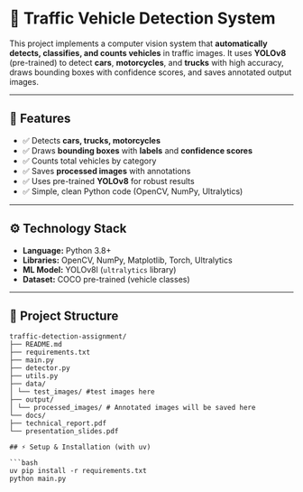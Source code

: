 # 🚦 Traffic Vehicle Detection System

This project implements a computer vision system that **automatically detects, classifies, and counts vehicles** in traffic images. It uses **YOLOv8** (pre-trained) to detect **cars**, **motorcycles**, and **trucks** with high accuracy, draws bounding boxes with confidence scores, and saves annotated output images.

---

## 📌 Features

- ✅ Detects **cars, trucks, motorcycles**
- ✅ Draws **bounding boxes** with **labels** and **confidence scores**
- ✅ Counts total vehicles by category
- ✅ Saves **processed images** with annotations
- ✅ Uses pre-trained **YOLOv8** for robust results
- ✅ Simple, clean Python code (OpenCV, NumPy, Ultralytics)

---

## ⚙️ Technology Stack

- **Language:** Python 3.8+
- **Libraries:** OpenCV, NumPy, Matplotlib, Torch, Ultralytics
- **ML Model:** YOLOv8l (`ultralytics` library)
- **Dataset:** COCO pre-trained (vehicle classes)

---

## 📂 Project Structure

```text
traffic-detection-assignment/
├── README.md
├── requirements.txt
├── main.py
├── detector.py
├── utils.py
├── data/
│ └── test_images/ #test images here
├── output/
│ └── processed_images/ # Annotated images will be saved here
└── docs/
├── technical_report.pdf
└── presentation_slides.pdf

## ⚡ Setup & Installation (with uv)

```bash
uv pip install -r requirements.txt
python main.py

